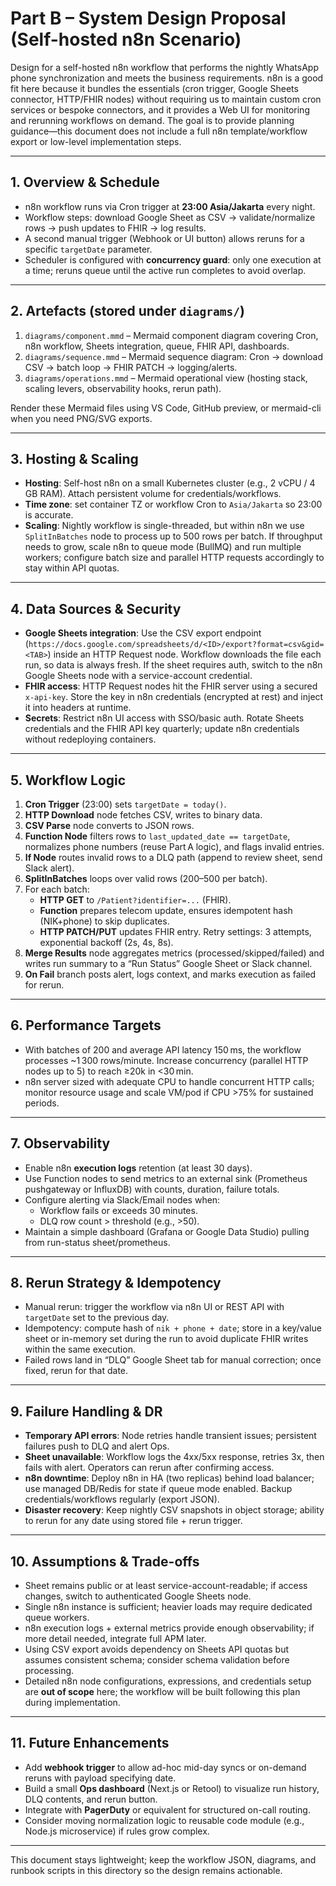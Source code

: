# Part B – System Design Proposal (Self-hosted n8n Scenario)

Design for a self-hosted n8n workflow that performs the nightly WhatsApp phone synchronization and meets the business requirements. n8n is a good fit here because it bundles the essentials (cron trigger, Google Sheets connector, HTTP/FHIR nodes) without requiring us to maintain custom cron services or bespoke connectors, and it provides a Web UI for monitoring and rerunning workflows on demand. The goal is to provide planning guidance—this document does not include a full n8n template/workflow export or low-level implementation steps.

---

## 1. Overview & Schedule
- n8n workflow runs via Cron trigger at **23:00 Asia/Jakarta** every night.
- Workflow steps: download Google Sheet as CSV → validate/normalize rows → push updates to FHIR → log results.
- A second manual trigger (Webhook or UI button) allows reruns for a specific `targetDate` parameter.
- Scheduler is configured with **concurrency guard**: only one execution at a time; reruns queue until the active run completes to avoid overlap.

---

## 2. Artefacts (stored under `diagrams/`)
1. `diagrams/component.mmd` – Mermaid component diagram covering Cron, n8n workflow, Sheets integration, queue, FHIR API, dashboards.
2. `diagrams/sequence.mmd` – Mermaid sequence diagram: Cron → download CSV → batch loop → FHIR PATCH → logging/alerts.
3. `diagrams/operations.mmd` – Mermaid operational view (hosting stack, scaling levers, observability hooks, rerun path).

Render these Mermaid files using VS Code, GitHub preview, or mermaid-cli when you need PNG/SVG exports.

---

## 3. Hosting & Scaling
- **Hosting**: Self-host n8n on a small Kubernetes cluster (e.g., 2 vCPU / 4 GB RAM). Attach persistent volume for credentials/workflows.
- **Time zone**: set container TZ or workflow Cron to `Asia/Jakarta` so 23:00 is accurate.
- **Scaling**: Nightly workflow is single-threaded, but within n8n we use `SplitInBatches` node to process up to 500 rows per batch. If throughput needs to grow, scale n8n to queue mode (BullMQ) and run multiple workers; configure batch size and parallel HTTP requests accordingly to stay within API quotas.

---

## 4. Data Sources & Security
- **Google Sheets integration**: Use the CSV export endpoint (`https://docs.google.com/spreadsheets/d/<ID>/export?format=csv&gid=<TAB>`) inside an HTTP Request node. Workflow downloads the file each run, so data is always fresh. If the sheet requires auth, switch to the n8n Google Sheets node with a service-account credential.
- **FHIR access**: HTTP Request nodes hit the FHIR server using a secured `x-api-key`. Store the key in n8n credentials (encrypted at rest) and inject it into headers at runtime.
- **Secrets**: Restrict n8n UI access with SSO/basic auth. Rotate Sheets credentials and the FHIR API key quarterly; update n8n credentials without redeploying containers.

---

## 5. Workflow Logic
1. **Cron Trigger** (23:00) sets `targetDate = today()`.
2. **HTTP Download** node fetches CSV, writes to binary data.
3. **CSV Parse** node converts to JSON rows.
4. **Function Node** filters rows to `last_updated_date == targetDate`, normalizes phone numbers (reuse Part A logic), and flags invalid entries.
5. **If Node** routes invalid rows to a DLQ path (append to review sheet, send Slack alert).
6. **SplitInBatches** loops over valid rows (200–500 per batch).
7. For each batch:
   - **HTTP GET** to `/Patient?identifier=...` (FHIR).
   - **Function** prepares telecom update, ensures idempotent hash (NIK+phone) to skip duplicates.
   - **HTTP PATCH/PUT** updates FHIR entry. Retry settings: 3 attempts, exponential backoff (2s, 4s, 8s).
8. **Merge Results** node aggregates metrics (processed/skipped/failed) and writes run summary to a “Run Status” Google Sheet or Slack channel.
9. **On Fail** branch posts alert, logs context, and marks execution as failed for rerun.

---

## 6. Performance Targets
- With batches of 200 and average API latency 150 ms, the workflow processes ~1 300 rows/minute. Increase concurrency (parallel HTTP nodes up to 5) to reach ≥20k in <30 min.
- n8n server sized with adequate CPU to handle concurrent HTTP calls; monitor resource usage and scale VM/pod if CPU >75% for sustained periods.

---

## 7. Observability
- Enable n8n **execution logs** retention (at least 30 days).
- Use Function nodes to send metrics to an external sink (Prometheus pushgateway or InfluxDB) with counts, duration, failure totals.
- Configure alerting via Slack/Email nodes when:
  - Workflow fails or exceeds 30 minutes.
  - DLQ row count > threshold (e.g., >50).
- Maintain a simple dashboard (Grafana or Google Data Studio) pulling from run-status sheet/prometheus.

---

## 8. Rerun Strategy & Idempotency
- Manual rerun: trigger the workflow via n8n UI or REST API with `targetDate` set to the previous day.
- Idempotency: compute hash of `nik + phone + date`; store in a key/value sheet or in-memory set during the run to avoid duplicate FHIR writes within the same execution.
- Failed rows land in “DLQ” Google Sheet tab for manual correction; once fixed, rerun for that date.

---

## 9. Failure Handling & DR
- **Temporary API errors**: Node retries handle transient issues; persistent failures push to DLQ and alert Ops.
- **Sheet unavailable**: Workflow logs the 4xx/5xx response, retries 3x, then fails with alert. Operators can rerun after confirming access.
- **n8n downtime**: Deploy n8n in HA (two replicas) behind load balancer; use managed DB/Redis for state if queue mode enabled. Backup credentials/workflows regularly (export JSON).
- **Disaster recovery**: Keep nightly CSV snapshots in object storage; ability to rerun for any date using stored file + rerun trigger.

---

## 10. Assumptions & Trade-offs
- Sheet remains public or at least service-account-readable; if access changes, switch to authenticated Google Sheets node.
- Single n8n instance is sufficient; heavier loads may require dedicated queue workers.
- n8n execution logs + external metrics provide enough observability; if more detail needed, integrate full APM later.
- Using CSV export avoids dependency on Sheets API quotas but assumes consistent schema; consider schema validation before processing.
- Detailed n8n node configurations, expressions, and credentials setup are **out of scope** here; the workflow will be built following this plan during implementation.

---

## 11. Future Enhancements
- Add **webhook trigger** to allow ad-hoc mid-day syncs or on-demand reruns with payload specifying date.
- Build a small **Ops dashboard** (Next.js or Retool) to visualize run history, DLQ contents, and rerun button.
- Integrate with **PagerDuty** or equivalent for structured on-call routing.
- Consider moving normalization logic to reusable code module (e.g., Node.js microservice) if rules grow complex.

---

This document stays lightweight; keep the workflow JSON, diagrams, and runbook scripts in this directory so the design remains actionable.
